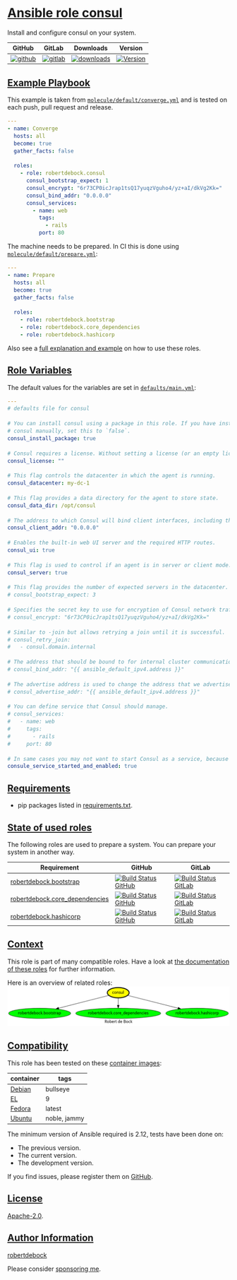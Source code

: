 # [Ansible role consul](#ansible-role-consul)

Install and configure consul on your system.

|GitHub|GitLab|Downloads|Version|
|------|------|---------|-------|
|[![github](https://github.com/robertdebock/ansible-role-consul/workflows/Ansible%20Molecule/badge.svg)](https://github.com/robertdebock/ansible-role-consul/actions)|[![gitlab](https://gitlab.com/robertdebock-iac/ansible-role-consul/badges/master/pipeline.svg)](https://gitlab.com/robertdebock-iac/ansible-role-consul)|[![downloads](https://img.shields.io/ansible/role/d/robertdebock/consul)](https://galaxy.ansible.com/robertdebock/consul)|[![Version](https://img.shields.io/github/release/robertdebock/ansible-role-consul.svg)](https://github.com/robertdebock/ansible-role-consul/releases/)|

## [Example Playbook](#example-playbook)

This example is taken from [`molecule/default/converge.yml`](https://github.com/robertdebock/ansible-role-consul/blob/master/molecule/default/converge.yml) and is tested on each push, pull request and release.

```yaml
---
- name: Converge
  hosts: all
  become: true
  gather_facts: false

  roles:
    - role: robertdebock.consul
      consul_bootstrap_expect: 1
      consul_encrypt: "6r73CP0icJrap1tsQ17yuqzVguho4/yz+aI/dkVg2Kk="
      consul_bind_addr: "0.0.0.0"
      consul_services:
        - name: web
          tags:
            - rails
          port: 80
```

The machine needs to be prepared. In CI this is done using [`molecule/default/prepare.yml`](https://github.com/robertdebock/ansible-role-consul/blob/master/molecule/default/prepare.yml):

```yaml
---
- name: Prepare
  hosts: all
  become: true
  gather_facts: false

  roles:
    - role: robertdebock.bootstrap
    - role: robertdebock.core_dependencies
    - role: robertdebock.hashicorp
```

Also see a [full explanation and example](https://robertdebock.nl/how-to-use-these-roles.html) on how to use these roles.

## [Role Variables](#role-variables)

The default values for the variables are set in [`defaults/main.yml`](https://github.com/robertdebock/ansible-role-consul/blob/master/defaults/main.yml):

```yaml
---
# defaults file for consul

# You can install consul using a package in this role. If you have installed
# consul manually, set this to `false`.
consul_install_package: true

# Consul requires a license. Without setting a license (or an empty license), some steps are skipped.
consul_license: ""

# This flag controls the datacenter in which the agent is running.
consul_datacenter: my-dc-1

# This flag provides a data directory for the agent to store state.
consul_data_dir: /opt/consul

# The address to which Consul will bind client interfaces, including the HTTP and DNS servers
consul_client_addr: "0.0.0.0"

# Enables the built-in web UI server and the required HTTP routes.
consul_ui: true

# This flag is used to control if an agent is in server or client mode.
consul_server: true

# This flag provides the number of expected servers in the datacenter.
# consul_bootstrap_expect: 3

# Specifies the secret key to use for encryption of Consul network traffic.
# consul_encrypt: "6r73CP0icJrap1tsQ17yuqzVguho4/yz+aI/dkVg2Kk="

# Similar to -join but allows retrying a join until it is successful.
# consul_retry_join:
#   - consul.domain.internal

# The address that should be bound to for internal cluster communications.
# consul_bind_addr: "{{ ansible_default_ipv4.address }}"

# The advertise address is used to change the address that we advertise to other nodes in the cluster.
# consul_advertise_addr: "{{ ansible_default_ipv4.address }}"

# You can define service that Consul should manage.
# consul_services:
#   - name: web
#     tags:
#       - rails
#     port: 80

# In same cases you may not want to start Consul as a service, because you are "bootstrapping" for example.
consule_service_started_and_enabled: true
```

## [Requirements](#requirements)

- pip packages listed in [requirements.txt](https://github.com/robertdebock/ansible-role-consul/blob/master/requirements.txt).

## [State of used roles](#state-of-used-roles)

The following roles are used to prepare a system. You can prepare your system in another way.

| Requirement | GitHub | GitLab |
|-------------|--------|--------|
|[robertdebock.bootstrap](https://galaxy.ansible.com/robertdebock/bootstrap)|[![Build Status GitHub](https://github.com/robertdebock/ansible-role-bootstrap/workflows/Ansible%20Molecule/badge.svg)](https://github.com/robertdebock/ansible-role-bootstrap/actions)|[![Build Status GitLab](https://gitlab.com/robertdebock-iac/ansible-role-bootstrap/badges/master/pipeline.svg)](https://gitlab.com/robertdebock-iac/ansible-role-bootstrap)|
|[robertdebock.core_dependencies](https://galaxy.ansible.com/robertdebock/core_dependencies)|[![Build Status GitHub](https://github.com/robertdebock/ansible-role-core_dependencies/workflows/Ansible%20Molecule/badge.svg)](https://github.com/robertdebock/ansible-role-core_dependencies/actions)|[![Build Status GitLab](https://gitlab.com/robertdebock-iac/ansible-role-core_dependencies/badges/master/pipeline.svg)](https://gitlab.com/robertdebock-iac/ansible-role-core_dependencies)|
|[robertdebock.hashicorp](https://galaxy.ansible.com/robertdebock/hashicorp)|[![Build Status GitHub](https://github.com/robertdebock/ansible-role-hashicorp/workflows/Ansible%20Molecule/badge.svg)](https://github.com/robertdebock/ansible-role-hashicorp/actions)|[![Build Status GitLab](https://gitlab.com/robertdebock-iac/ansible-role-hashicorp/badges/master/pipeline.svg)](https://gitlab.com/robertdebock-iac/ansible-role-hashicorp)|

## [Context](#context)

This role is part of many compatible roles. Have a look at [the documentation of these roles](https://robertdebock.nl/) for further information.

Here is an overview of related roles:
![dependencies](https://raw.githubusercontent.com/robertdebock/ansible-role-consul/png/requirements.png "Dependencies")

## [Compatibility](#compatibility)

This role has been tested on these [container images](https://hub.docker.com/u/robertdebock):

|container|tags|
|---------|----|
|[Debian](https://hub.docker.com/r/robertdebock/debian)|bullseye|
|[EL](https://hub.docker.com/r/robertdebock/enterpriselinux)|9|
|[Fedora](https://hub.docker.com/r/robertdebock/fedora)|latest|
|[Ubuntu](https://hub.docker.com/r/robertdebock/ubuntu)|noble, jammy|

The minimum version of Ansible required is 2.12, tests have been done on:

- The previous version.
- The current version.
- The development version.

If you find issues, please register them on [GitHub](https://github.com/robertdebock/ansible-role-consul/issues).

## [License](#license)

[Apache-2.0](https://github.com/robertdebock/ansible-role-consul/blob/master/LICENSE).

## [Author Information](#author-information)

[robertdebock](https://robertdebock.nl/)

Please consider [sponsoring me](https://github.com/sponsors/robertdebock).
